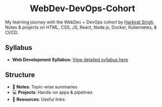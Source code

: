 <h1 align="center"> WebDev-DevOps-Cohort</h1>

My learning journey with the WebDev + DevOps cohort by [Harkirat Singh](https://github.com/hkirat). Notes & projects on HTML, CSS, JS, React, Node.js, Docker, Kubernetes, & CI/CD.

## Syllabus

- **Web Development Syllabus:** [View detailed syllabus here](https://blog.100xdevs.com/Web-dev-6e1c515142e14347ae174c55e6c953c6)

## Structure
- 📝 **Notes**: Topic-wise summaries
- 💻 **Projects**: Hands-on apps & pipelines
- 🔗 **Resources**: Useful links